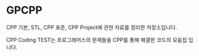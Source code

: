 # GPCPP
CPP 기본, STL,  CPP 표준, CPP Project에 관한 자료를 정리한 저장소입니다.
 
CPP Coding TEST는 프로그래머스의 문제들을 CPP를 통해 해결한 코드의 모음집 입니다.
